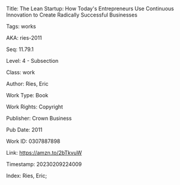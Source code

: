 Title:  The Lean Startup: How Today's Entrepreneurs Use Continuous Innovation to Create Radically Successful Businesses

Tags:   works

AKA:    ries-2011

Seq:    11.79.1

Level:  4 - Subsection

Class:  work

Author: Ries, Eric

Work Type: Book

Work Rights: Copyright

Publisher: Crown Business

Pub Date: 2011

Work ID: 0307887898

Link:   https://amzn.to/2bTkvuW

Timestamp: 20230209224009

Index:  Ries, Eric; 
